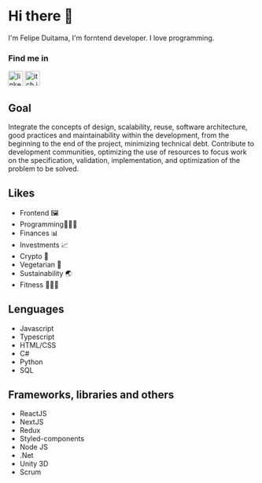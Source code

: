 # Hi there 👋
I'm Felipe Duitama, I'm forntend developer. I love programming.

### Find me in
<p>
  <a href="https://www.linkedin.com/in/felipedc09/"><img src="https://openvisualfx.com/wp-content/uploads/2019/10/linkedin-icon-logo-png-transparent.png" alt="linkedin" width="30"/></a> 
  <a href="https://felipedc09.itch.io"><img src="https://static-00.iconduck.com/assets.00/itch-io-icon-512x512-wwio9bi8.png" alt="itch.io" width="30"/></a>
</p>

## Goal
Integrate the concepts of design, scalability, reuse, software architecture, good practices and maintainability within the development, from the beginning to the end of the project, minimizing technical debt. Contribute to development communities, optimizing the use of resources to focus work on the specification, validation, implementation, and optimization of the problem to be solved.

## Likes
- Frontend 🖼
- Programming🧑🏽‍💻
- Finances 📊
- Investments 📈
- Crypto 🔐
- Vegetarian 🌱 
- Sustainability 🌏
- Fitness 🏃🏻‍♀️

## Lenguages
- Javascript
- Typescript
- HTML/CSS
- C#
- Python
- SQL

## Frameworks, libraries and others
- ReactJS
- NextJS
- Redux
- Styled-components
- Node JS
- .Net
- Unity 3D
- Scrum
